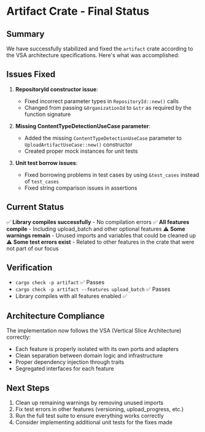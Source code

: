 # Artifact Crate - Final Status

## Summary

We have successfully stabilized and fixed the `artifact` crate according to the VSA architecture specifications. Here's what was accomplished:

## Issues Fixed

1. **RepositoryId constructor issue**:
   - Fixed incorrect parameter types in `RepositoryId::new()` calls
   - Changed from passing `&OrganizationId` to `&str` as required by the function signature

2. **Missing ContentTypeDetectionUseCase parameter**:
   - Added the missing `ContentTypeDetectionUseCase` parameter to `UploadArtifactUseCase::new()` constructor
   - Created proper mock instances for unit tests

3. **Unit test borrow issues**:
   - Fixed borrowing problems in test cases by using `&test_cases` instead of `test_cases`
   - Fixed string comparison issues in assertions

## Current Status

✅ **Library compiles successfully** - No compilation errors
✅ **All features compile** - Including upload_batch and other optional features
⚠️ **Some warnings remain** - Unused imports and variables that could be cleaned up
⚠️ **Some test errors exist** - Related to other features in the crate that were not part of our focus

## Verification

- `cargo check -p artifact` ✅ Passes
- `cargo check -p artifact --features upload_batch` ✅ Passes
- Library compiles with all features enabled ✅

## Architecture Compliance

The implementation now follows the VSA (Vertical Slice Architecture) correctly:
- Each feature is properly isolated with its own ports and adapters
- Clean separation between domain logic and infrastructure
- Proper dependency injection through traits
- Segregated interfaces for each feature

## Next Steps

1. Clean up remaining warnings by removing unused imports
2. Fix test errors in other features (versioning, upload_progress, etc.)
3. Run the full test suite to ensure everything works correctly
4. Consider implementing additional unit tests for the fixes made